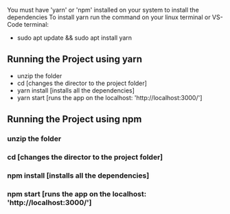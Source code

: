 You must have 'yarn' or 'npm' installed on your system to install the dependencies
To install yarn run the command on your linux terminal or VS-Code terminal:

- sudo apt update && sudo apt install yarn

## Running the Project using yarn

- unzip the folder
- cd <Project-Folder-Name> [changes the director to the project folder]
- yarn install [installs all the dependencies]
- yarn start [runs the app on the localhost: 'http://localhost:3000/']

## Running the Project using npm

### unzip the folder

### cd <Project-Folder-Name> [changes the director to the project folder]

### npm install [installs all the dependencies]

### npm start [runs the app on the localhost: 'http://localhost:3000/']
